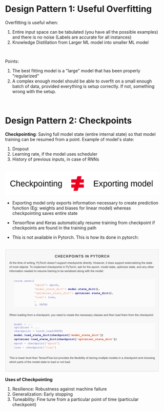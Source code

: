 # Design Pattern 1: Useful Overfitting

Overfitting is useful when:  
1. Entire input space can be tabulated (you have all the possible examples) and there is no noise (Labels are accurate for all instances)
2. Knowledge Distillation from Larger ML model into smaller ML model
<br>  
  

Points:  
1. The best fitting model is a "large" model that has been properly "regularized"
2. A complex enough model should be able to overfit on a small enough batch of data, provided everything is setup correctly. If not, something wrong with the setup.

<br>

# Design Pattern 2: Checkpoints
**Checkpointing**: Saving full model state (entire internal state) so that model training can be resumed from a point.
Example of model's state:  
1. Dropout
2. Learning rate, if the model uses scheduler  
3. History of previous inputs, in case of RNNs 

<p align="center"><br><img  src=docs/chknoequal.png width=600></br></p>

* Exporting model only exports information necessary to create prediction function (Eg: weights and biases for linear model) whereas checkpointing saves entire state

* Tensorflow and Keras automatically resume training from checkpoint if checkpoints are found in the training path
* This is not available in Pytorch. This is how its done in pytorch:

<p align="center"><br><img  src=docs/pytorch_chkpnt.png width=800></br></p>


**Uses of Checkpointing**
1. Resilience: Robustness against machine failure
2. Generalization: Early stopping
3. Tuneability: Fine tune from a particular point of time (particular checkpoint)
